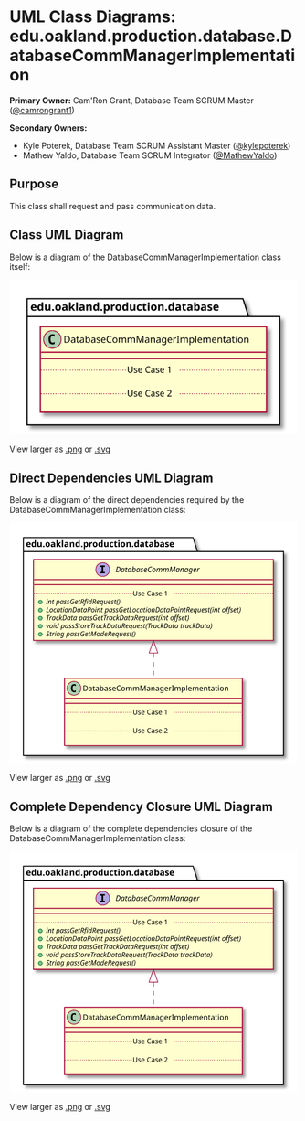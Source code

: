 # UML Class Diagrams: edu.oakland.production.database.DatabaseCommManagerImplementation

**Primary Owner:** Cam'Ron Grant, Database Team SCRUM Master ([@camrongrant1](https://github.com/camrongrant1/))

**Secondary Owners:**

- Kyle Poterek, Database Team SCRUM Assistant Master ([@kylepoterek](https://github.com/kylepoterek/))
- Mathew Yaldo, Database Team SCRUM Integrator ([@MathewYaldo](https://github.com/MathewYaldo/))

## Purpose

This class shall request and pass communication data.

## Class UML Diagram

Below is a diagram of the DatabaseCommManagerImplementation class itself:

![DatabaseCommManagerImplementation](./DatabaseCommManagerImplementation.svg)

View larger as [.png](./DatabaseCommManagerImplementation.png) or [.svg](./DatabaseCommManagerImplementation.svg)

## Direct Dependencies UML Diagram

Below is a diagram of the direct dependencies required by the DatabaseCommManagerImplementation class:

![DatabaseCommManagerImplementation Direct Dependencies](./DatabaseCommManagerImplementation_DirectDependencies.svg)

View larger as [.png](./DatabaseCommManagerImplementation_DirectDependencies.png) or [.svg](./DatabaseCommManagerImplementation_DirectDependencies.svg)

## Complete Dependency Closure UML Diagram

Below is a diagram of the complete dependencies closure of the DatabaseCommManagerImplementation class:

![DatabaseCommManagerImplementation Dependency Closure](./DatabaseCommManagerImplementation_Closure.svg)

View larger as [.png](./DatabaseCommManagerImplementation_Closure.png) or [.svg](./DatabaseCommManagerImplementation_Closure.svg)
